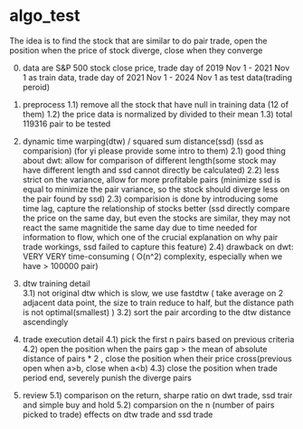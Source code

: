 # algo_test

The idea is to find the stock that are similar to do pair trade, open the position when the price of stock diverge, close when they converge

0) data are S&P 500 stock close price, trade day of 2019 Nov 1 - 2021 Nov 1 as train data, trade day of 2021 Nov 1 - 2024 Nov 1 as test data(trading peroid)

1) preprocess
1.1) remove all the stock that have null in training data (12 of them)
1.2) the price data is normalized by divided to their mean
1.3) total 119316 pair to be tested


2) dynamic time warping(dtw) / squared sum distance(ssd) (ssd as comparision) (for yi please provide some intro to them)
2.1) good thing about dwt: allow for comparison of different length(some stock may have different length and ssd cannot directly be calculated)
2.2) less strict on the variance, allow for more profitable pairs (minimize ssd is equal to minimize the pair variance, so the stock should diverge less on the pair found by ssd)
2.3) comparision is done by introducing some time lag, capture the relationship of stocks better (ssd directly compare the price on the same day, but even the stocks are similar, they may not react the same magnitide the same day due to time needed for information to flow, which one of the crucial explanation on why pair trade workings, ssd failed to capture this feature)
2.4) drawback on dwt: VERY VERY time-consuming ( O(n^2) complexity, especially when we have > 100000 pair)

3) dtw training detail   
3.1) not original dtw which is slow, we use fastdtw ( take average on 2 adjacent data point, the size to train reduce to half, but the distance path is not optimal(smallest) )
3.2) sort the pair arcording to the dtw distance ascendingly 

4) trade execution detail
4.1) pick the first n pairs based on previous criteria
4.2) open the position when the pairs gap > the mean of absolute distance of pairs * 2 , close the position when their price cross(previous open when a>b, close when a<b)
4.3) close the position when trade period end, severely punish the diverge pairs

5) review
5.1) comparison on the return, sharpe ratio on dwt trade, ssd trair and simple buy and hold
5.2) comparsion on the n (number of pairs picked to trade) effects on dtw trade and ssd trade
